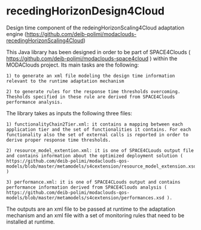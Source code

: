 # recedingHorizonDesign4Cloud
Design time component of the redeingHorizonScaling4Cloud adaptation engine (https://github.com/deib-polimi/modaclouds-recedingHorizonScaling4Cloud)

This Java library has been designed in order to be part of SPACE4Clouds ( https://github.com/deib-polimi/modaclouds-space4cloud ) within the MODAClouds project. 
Its main tasks are the following:

	1) to generate an xml file modeling the design time information relevant to the runtime adaptation mechanism
	
	2) to generate rules for the response time thresholds overcoming. Thesholds specified in these rule are derived from SPACE4Clouds performance analysis. 
	
The library takes as inputs the following three files:

	1) functionalityChain2Tier.xml: it contains a mapping between each application tier and the set of functionalities it contains. For each functionality also the set of external calls is reported in order to derive proper response time thresholds.
	
	2) resource_model_extention.xml: it is one of SPACE4CLouds output file and contains information about the optimized deployment solution ( https://github.com/deib-polimi/modaclouds-qos-models/blob/master/metamodels/s4cextension/resource_model_extension.xsd )
	
	3) performance.xml: it is one of SPACE4CLouds output and contains performance information derived from SPACE4Clouds analysis ( https://github.com/deib-polimi/modaclouds-qos-models/blob/master/metamodels/s4cextension/performances.xsd ).
	
The outputs are an xml file to be passed at runtime to the adaptation mechanism and an xml file with a set of monitoring rules that need to be installed at runtime.